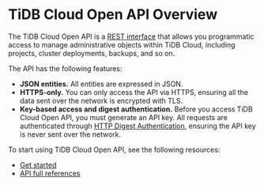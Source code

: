 # TiDB Cloud Open API Overview

The TiDB Cloud Open API is a [REST interface](https://en.wikipedia.org/wiki/Representational_state_transfer) that allows you programmatic access to manage administrative objects within TiDB Cloud, including projects, cluster deployments, backups, and so on.

The API has the following features:

- **JSON entities.** All entities are expressed in JSON.
- **HTTPS-only.** You can only access the API via HTTPS, ensuring all the data sent over the network is encrypted with TLS.
- **Key-based access and digest authentication.** Before you access TiDB Cloud Open API, you must generate an API key. All requests are authenticated through [HTTP Digest Authentication](https://en.wikipedia.org/wiki/Digest_access_authentication), ensuring the API key is never sent over the network.

To start using TiDB Cloud Open API, see the following resources:

- [Get started](/xxx)
- [API full references](xxxx/tidbcloud/api/v1)
